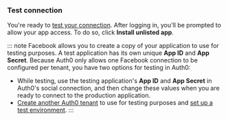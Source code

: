 ### Test connection

You're ready to [test your connection](https://auth0.com/docs/dashboard/guides/connections/test-connections-social). After logging in, you'll be prompted to allow your app access. To do so, click **Install unlisted app**.

::: note
Facebook allows you to create a copy of your application to use for testing purposes. A test application has its own unique **App ID** and **App Secret**. Because Auth0 only allows one Facebook connection to be configured per tenant, you have two options for testing in Auth0:
* While testing, use the testing application's **App ID** and **App Secret** in Auth0's social connection, and then change these values when you are ready to connect to the production application.
* [Create another Auth0 tenant](https://auth0.com/docs/dashboard/guides/tenants/create-multiple-tenants) to use for testing purposes and [set up a test environment](https://auth0.com/docs/dev-lifecycle/setting-up-env#set-the-environment).
:::
